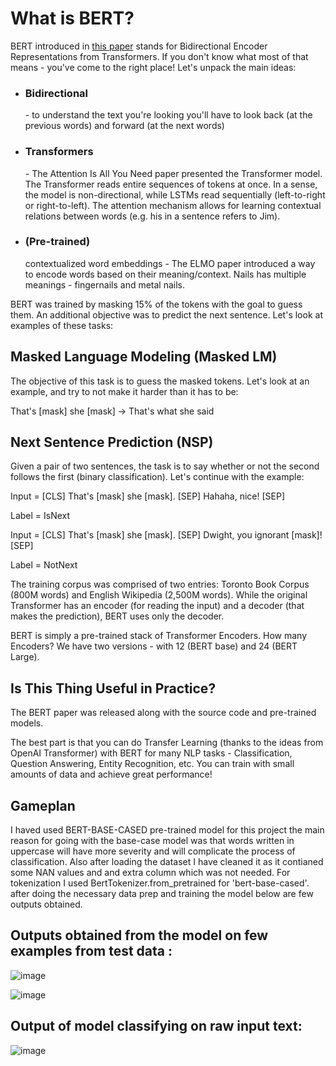 <h1>What is BERT?</h1>

BERT introduced in [this paper](https://arxiv.org/abs/1810.04805 ) 
stands for Bidirectional Encoder Representations from Transformers. If you don't know what most of that means - you've come to the right place! Let's unpack the main ideas:

* <h3>Bidirectional</h3> - to understand the text you're looking you'll have to look back (at the previous words) and forward (at the next words)
* <h3>Transformers</h3> - The Attention Is All You Need paper presented the Transformer model. The Transformer reads entire sequences of tokens at once. In a sense, the model is non-directional, while LSTMs read sequentially (left-to-right or right-to-left). The attention mechanism allows for learning contextual relations between words (e.g. his in a sentence refers to Jim).
* <h3>(Pre-trained)</h3> contextualized word embeddings - The ELMO paper introduced a way to encode words based on their meaning/context. Nails has multiple meanings - fingernails and metal nails.
BERT was trained by masking 15% of the tokens with the goal to guess them. An additional objective was to predict the next sentence. Let's look at examples of these tasks:

<h2>Masked Language Modeling (Masked LM)</h2>
The objective of this task is to guess the masked tokens. Let's look at an example, and try to not make it harder than it has to be:

That's [mask] she [mask] -> That's what she said

<h2>Next Sentence Prediction (NSP)</h2>
Given a pair of two sentences, the task is to say whether or not the second follows the first (binary classification). Let's continue with the example:

Input = [CLS] That's [mask] she [mask]. [SEP] Hahaha, nice! [SEP]

Label = IsNext

Input = [CLS] That's [mask] she [mask]. [SEP] Dwight, you ignorant [mask]! [SEP]

Label = NotNext

The training corpus was comprised of two entries: Toronto Book Corpus (800M words) and English Wikipedia (2,500M words). While the original Transformer has an encoder (for reading the input) and a decoder (that makes the prediction), BERT uses only the decoder.

BERT is simply a pre-trained stack of Transformer Encoders. How many Encoders? We have two versions - with 12 (BERT base) and 24 (BERT Large).

<h2>Is This Thing Useful in Practice?</h2>
The BERT paper was released along with the source code and pre-trained models.

The best part is that you can do Transfer Learning (thanks to the ideas from OpenAI Transformer) with BERT for many NLP tasks - Classification, Question Answering, Entity Recognition, etc. You can train with small amounts of data and achieve great performance!

<h2>Gameplan</h2>
I haved used BERT-BASE-CASED pre-trained model for this project the main reason for going with the base-case model was that words written in uppercase will have more severity
and will complicate the process of classification. Also after loading the dataset I have cleaned it as it contianed some NAN values and and extra column which was not needed. 
For tokenization I used BertTokenizer.from_pretrained for 'bert-base-cased'. after doing the necessary data prep and training the model below are few outputs obtained.

<h2> Outputs obtained from the model on few examples from test data : </h2>

 ![image](https://user-images.githubusercontent.com/34622497/154799044-c08a2c68-a525-447d-8c16-f39dd5394c8d.png)


 ![image](https://user-images.githubusercontent.com/34622497/154799070-5481e7d1-c65e-4228-a67e-9cb841820bd8.png)


<h2> Output of model classifying on raw input text:</h2>

![image](https://user-images.githubusercontent.com/34622497/154798806-89e3c2e1-cf64-4c5a-a7ca-b11e9042e9ed.png)

